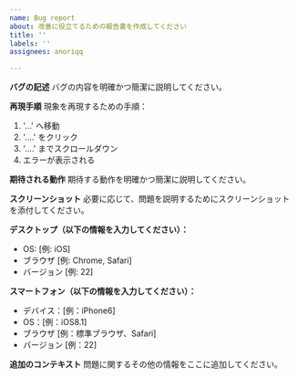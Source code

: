 ```yaml
---
name: Bug report
about: 改善に役立てるための報告書を作成してください
title: ''
labels: ''
assignees: anoriqq

---
```


**バグの記述**
バグの内容を明確かつ簡潔に説明してください。


**再現手順**
現象を再現するための手順：
1. '...' へ移動
2. '....' をクリック
3. '....' までスクロールダウン
4. エラーが表示される


**期待される動作**
期待する動作を明確かつ簡潔に説明してください。


**スクリーンショット**
必要に応じて、問題を説明するためにスクリーンショットを添付してください。


**デスクトップ（以下の情報を入力してください）：**
- OS: [例: iOS]
- ブラウザ [例: Chrome, Safari]
- バージョン [例: 22]


**スマートフォン（以下の情報を入力してください）：**
- デバイス：[例：iPhone6]
- OS：[例：iOS8.1]
- ブラウザ [例：標準ブラウザ、Safari]
- バージョン [例：22]


**追加のコンテキスト**
問題に関するその他の情報をここに追加してください。
